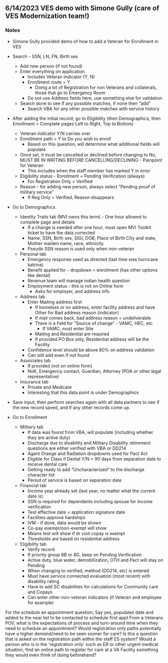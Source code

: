 ## 6/14/2023 VES demo with Simone Gully (care of VES Modernization team!)

### Notes
- Simone Gully provided demo of how to add a Veteran for Enrollment in VES

- Search - SSN, LN, FN, Birth sex
     - Add new person (if not found)
     - Enter everything on application
          - Includes Veteran indicator (Y, N)
          - Enrollment route = Y
               - Doing a lot of Registration for non Veterans and collaterals, those that go to Emergency Room
          - Do not use Address fields here, use something else for validation
     - Search done to see if any possible matches, if none then “add”
          - Search VBA for any other possible matches with service history

- After adding the initial record, go to Eligibility (then Demographics, then Enrollment = Complete pages Left to Right, Top to Bottom)
     - Veteran indicator Y/N carries over
     - Enrollment path = Y to Do you wish to enroll
          - Based on this question, will determine what additional fields will populate
     - Once set, it must be cancelled or declined before changing to No, MUST BE IN WRITING BEFORE CANCELLING/DECLINING - Painpoint for Veteran
          - This includes when the staff member has marked Y in error
     - Eligibility status - Enrollment = Pending Verification (always)
          - For Registration Only = Verified
     - Reason - for adding new person, always select “Pending proof of military service”
          - If Reg Only = Verified, Reason disappears
- Go to Demographics
     - Identity Traits tab (MVI owns this term) - One hour allowed to complete page and details
          - If a change is needed after one hour, must open MVI Toolkit ticket to have the data corrected
          - Name, SSN, Birth sex, SIGI, DOB, Place of Birth CIty and state, Mother maiden name, race, ethnicity
          - Pseudo SSN reason is used only when non-veteran
     - Personal tab
          - Emergency response used as directed (last time was hurricane katrina)
          - Benefit applied for - dropdown = enrollment (has other options like dental)
          - Revenue team will manage indian health question
          - Employment status - this is not on Online form
               - Asks for employer, and address info
     - Address tab
          - Enter Mailing address first
               - If homeless or no address, enter facility address and have Other for Bad address reason (indicator)
               - If mail comes back, bad address reason = undeliverable
               - There is a field for “Source of change” - VAMC, HEC, etc
                    - If VAMC, must enter Site
               - Mailing and Residential are required
               - If provided PO Box only, Residential address will be the Facility
          - Confidence level should be above 80% on address validation
          - Can still add even if not found
     - Associates tab
          - If provided (not on online form)
          - NoK, Emergency contact, Guardian, Attorney (POA or other legal representative)
     - Insurance tab
          - Private and Medicare
          - Interesting that this data point is under Demographics
- Save input, then perform searches again with all data partners to see if the new record saved, and if any other records come up.
- Go to Enrollment
     - Military tab
          - If data was found from VBA, will populate (including whether they are active duty)
          - Discharge due to disability and Military Disability retirement questions are either verified with VBA or DD214
          - Agent Orange and Radiation dropdowns used for Pact Act
          - Eligible for Class II Dental Y/N = 90 days from separation date to receive dental care
          - Getting ready to add “Uncharacterized” to the discharge character list
          - Period of service is based on separation date
     - Financial tab
          - Income year already set (last year, no matter what the current date is)
          - SSN is required for dependents including spouse for income verification
          - Test effective date = application signature date
          - Facilities approve hardships
          - IVM - if done, data would be shown
          - Co-pay exempt/non-exempt will show
          - Means test will show if dr visit copay is exempt
          - Thresholds are based on residential address
     - Eligibility tab
          - Verify record
          - If priority group 8B or 8G, keep on Pending Verification
          - Active duty, blue water, demobilization, OTH and Pact will stay on Pending
          - When changing to verified, method (DD214, etc) is entered
          - Must have service connected evaluation (most recent) with disability rating
          - Have to add SC disabilities for calculations for Community care and Copays
          - Can enter other non-veteran indicators (if Veteran and employee for example)

For the schedule an appointment question; Say yes, populates date and added to the near list to be contacted to schedule first appt
From a Veterans POV, what is the expectations of process and turn-around time when they need to schedule an appointment?
Would registration only paths potentially have a higher demand/need to be seen sooner for care?
Is this a question that is asked on the registration path within the staff ES system?
Would a person who is in the 'registration only' such as ER or other urgent medical situation, find an online path to register for care at a VA Facility something they would even think of doing beforehand?
